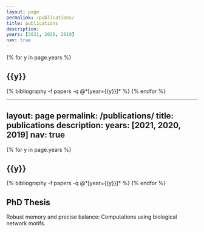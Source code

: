 ```yaml
---
layout: page
permalink: /publications/
title: publications
description: 
years: [2021, 2020, 2019]
nav: true
---
```


<div class="publications">

{% for y in page.years %}
  <h2 class="year">{{y}}</h2>
  {% bibliography -f papers -q @*[year={{y}}]* %}
{% endfor %}

</div>


---
layout: page
permalink: /publications/
title: publications
description: 
years: [2021, 2020, 2019]
nav: true
---


<div class="publications">

{% for y in page.years %}
  <h2 class="year">{{y}}</h2>
  {% bibliography -f papers -q @*[year={{y}}]* %}
{% endfor %}

</div>


<div class="thesis">

<h2>PhD Thesis</h2>
Robust memory and precise balance: Computations using biological network motifs.
</div>
